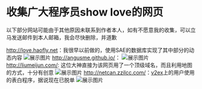 # 收集广大程序员show love的网页  
以下部分网站可能由于其他原因未联系到作者本人，如有不愿意我的收集，可以立马发送邮件到本人邮箱，我会尽快删除，并道歉

<http://love.haofly.net>：我很早以前做的，使用SAE的数据库实现了其中部分的动态内容
![展示图片](https://github.com/haoflynet/show_LOVE/blob/master/images/show1.jpg)
<http://angusme.github.io/>：
![展示图片](https://github.com/haoflynet/show_LOVE/blob/master/images/show2.png)
<http://liumeijun.com/>: 这位大神直接为该网页用了一个顶级域名，而且利用地图的方式，十分有创意
![展示图片](https://github.com/haoflynet/show_LOVE/blob/master/images/show3.png)
<http://netcan.zzilcc.com/>：[v2ex](https://v2ex.com/t/256107#reply96)上的用户使用的表白程序，据说现在已脱单
![展示图片](https://github.com/haoflynet/show_LOVE/blob/master/images/show4.png)